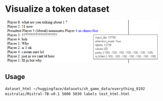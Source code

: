 # Visualize a token dataset
![images/ds_viewer.png](images/ds_viewer.png)

## Usage
`dataset_html ~/huggingface/datasets/sh_game_data/everything_8192 mistralai/Mistral-7B-v0.1 5000 5030 labels test_html.html`